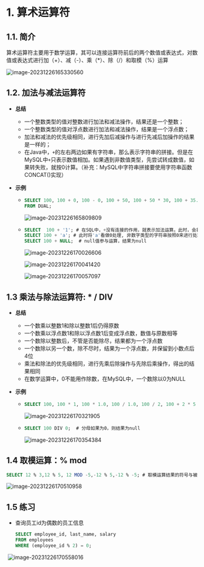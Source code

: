 # 1. 算术运算符

## 1.1. **简介**

算术运算符主要用于数学运算，其可以连接运算符前后的两个数值或表达式，对数值或表达式进行加（+）、减（-）、乘（*）、除（/）和取模（%）运算

![image-20231226165330560](https://dawn1314.oss-cn-beijing.aliyuncs.com/typoraimg/202312261653602.png)



## 1.2. 加法与减法运算符

* **总结**
  * 一个整数类型的值对整数进行加法和减法操作，结果还是一个整数；
  * 一个整数类型的值对浮点数进行加法和减法操作，结果是一个浮点数；
  * 加法和减法的优先级相同，进行先加后减操作与进行先减后加操作的结果是一样的；
  * 在Java中，`+`的左右两边如果有字符串，那么表示字符串的拼接。但是在MySQL中`+`只表示数值相加。如果遇到非数值类型，先尝试转成数值，如果转失败，就按0计算。（补充：MySQL中字符串拼接要使用字符串函数CONCAT()实现）

* **示例**

  * ```sql
    SELECT 100, 100 + 0, 100 - 0, 100 + 50, 100 + 50 * 30, 100 + 35.5, 100 - 35.5
    FROM DUAL;
    ```

    ![image-20231226165809809](https://dawn1314.oss-cn-beijing.aliyuncs.com/typoraimg/202312261658845.png)

  * ```sql
    SELECT  100 + '1'; # 在SQL中，+没有连接的作用，就表示加法运算。此时，会将字符串转换为数值（隐式转换）                                      
    SELECT 100 + 'a'; # 此时将'a'看做0处理, 非数字类型的字符串按照0来进行处理
    SELECT 100 + NULL;  # null值参与运算，结果为null
    ```

    ![image-20231226170026606](https://dawn1314.oss-cn-beijing.aliyuncs.com/typoraimg/202312261700634.png) 

    ![image-20231226170041420](https://dawn1314.oss-cn-beijing.aliyuncs.com/typoraimg/202312261700444.png) 

    ![image-20231226170057097](https://dawn1314.oss-cn-beijing.aliyuncs.com/typoraimg/202312261700119.png) 



## 1.3 乘法与除法运算符: * / DIV

* **总结**
  * 一个数乘以整数1和除以整数1后仍得原数
  * 一个数乘以浮点数1和除以浮点数1后变成浮点数，数值与原数相等
  * 一个数除以整数后，不管是否能除尽，结果都为一个浮点数
  * 一个数除以另一个数，除不尽时，结果为一个浮点数，并保留到小数点后4位
  * 乘法和除法的优先级相同，进行先乘后除操作与先除后乘操作，得出的结果相同
  * 在数学运算中，0不能用作除数，在MySQL中，一个数除以0为NULL

* **示例**

  * ```sql
    SELECT 100, 100 * 1, 100 * 1.0, 100 / 1.0, 100 / 2, 100 + 2 * 5 / 2,100 / 3;
    ```

    ![image-20231226170321905](https://dawn1314.oss-cn-beijing.aliyuncs.com/typoraimg/202312261703928.png)

  * ```sql
    SELECT 100 DIV 0;  # 分母如果为0，则结果为null
    ```

    ![image-20231226170354384](https://dawn1314.oss-cn-beijing.aliyuncs.com/typoraimg/202312261703404.png) 



## 1.4 取模运算：% mod

```sql
SELECT 12 % 3,12 % 5, 12 MOD -5,-12 % 5,-12 % -5; # 取模运算结果的符号与被模数一致
```

![image-20231226170510958](https://dawn1314.oss-cn-beijing.aliyuncs.com/typoraimg/202312261705984.png)



## 1.5 练习

* 查询员工id为偶数的员工信息

  ```sql
  SELECT employee_id, last_name, salary
  FROM employees
  WHERE (employee_id % 2) = 0;
  ```

​	![image-20231226170558016](https://dawn1314.oss-cn-beijing.aliyuncs.com/typoraimg/202312261705057.png) 